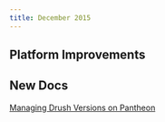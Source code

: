 ```yaml
---
title: December 2015
---
```


## Platform Improvements


## New Docs

[Managing Drush Versions on Pantheon](/docs/articles/local/drush-versions/)  
